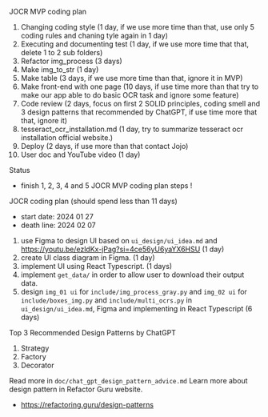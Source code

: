 JOCR MVP coding plan
1.	Changing coding style (1 day, if we use more time than that, use only 5 coding rules and chaning tyle again in 1 day)
2.	Executing and documenting test (1 day, if we use more time that that, delete 1 to 2 sub folders)
3.	Refactor img_process (3 days)
4.	Make img_to_str (1 day)
5.	Make table (3 days, if we use more time than that, ignore it in MVP)
6.	Make front-end with one page (10 days, if use time more than that try to make our app able to do basic OCR task and ignore some feature)
7.	Code review (2 days, focus on first 2 SOLID principles, coding smell and 3 design patterns that recommended by ChatGPT, if use time more that that, ignore it)
8.	tesseract_ocr_installation.md (1 day, try to summarize tesseract ocr installation official website.)
9.	Deploy (2 days, if use more than that contact Jojo)
10.	User doc and YouTube video (1 day)

Status
*	finish 1, 2, 3, 4 and 5 JOCR MVP coding plan steps !

JOCR coding plan (should spend less than 11 days)
*	start date: 2024 01 27
*	death line: 2024 02 07
1.	use Figma to design UI based on `ui_design/ui_idea.md` and https://youtu.be/ezldKx-jPag?si=4ce56yU6yaYX6HSU (1 day)
2.	create UI class diagram in Figma. (1 day)
3.	implement UI using React Typescript. (1 days)
4.	implement `get_data/` in order to allow user to download their output data.
5.	design `img_01 ui` for `include/img_process_gray.py` and `img_02 ui` for `include/boxes_img.py` and `include/multi_ocrs.py` in `ui_design/ui_idea.md`, Figma and implementing in React Typescript (6 days)

Top 3 Recommended Design Patterns by ChatGPT
1.	Strategy
2.	Factory
3.	Decorator

Read more in `doc/chat_gpt_design_pattern_advice.md`
Learn more about design pattern in Refactor Guru website.
*	https://refactoring.guru/design-patterns
